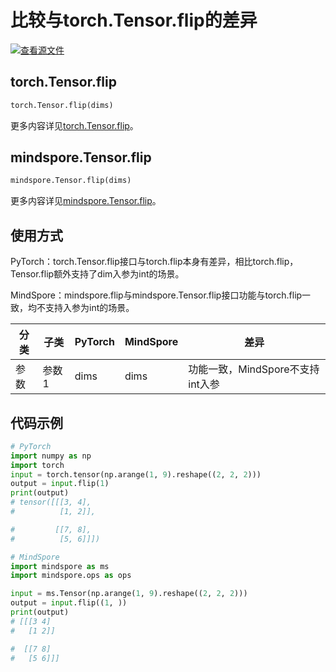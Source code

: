 # 比较与torch.Tensor.flip的差异

[![查看源文件](https://mindspore-website.obs.cn-north-4.myhuaweicloud.com/website-images/master/resource/_static/logo_source.png)](https://gitee.com/mindspore/docs/blob/master/docs/mindspore/source_zh_cn/note/api_mapping/pytorch_diff/flip.md)

## torch.Tensor.flip

```python
torch.Tensor.flip(dims)
```

更多内容详见[torch.Tensor.flip](https://pytorch.org/docs/1.8.1/tensors.html#torch.Tensor.flip)。

## mindspore.Tensor.flip

```python
mindspore.Tensor.flip(dims)
```

更多内容详见[mindspore.Tensor.flip](https://www.mindspore.cn/docs/zh-CN/master/api_python/mindspore/Tensor/mindspore.Tensor.flip.html)。

## 使用方式

PyTorch：torch.Tensor.flip接口与torch.flip本身有差异，相比torch.flip，Tensor.flip额外支持了dim入参为int的场景。

MindSpore：mindspore.flip与mindspore.Tensor.flip接口功能与torch.flip一致，均不支持入参为int的场景。

| 分类  | 子类  | PyTorch   | MindSpore | 差异         |
|-----|-----|-----------|-----------|------------|
| 参数 | 参数1 | dims     | dims      | 功能一致，MindSpore不支持int入参   |

## 代码示例

```python
# PyTorch
import numpy as np
import torch
input = torch.tensor(np.arange(1, 9).reshape((2, 2, 2)))
output = input.flip(1)
print(output)
# tensor([[[3, 4],
#          [1, 2]],

#         [[7, 8],
#          [5, 6]]])

# MindSpore
import mindspore as ms
import mindspore.ops as ops

input = ms.Tensor(np.arange(1, 9).reshape((2, 2, 2)))
output = input.flip((1, ))
print(output)
# [[[3 4]
#   [1 2]]

#  [[7 8]
#   [5 6]]]
```
